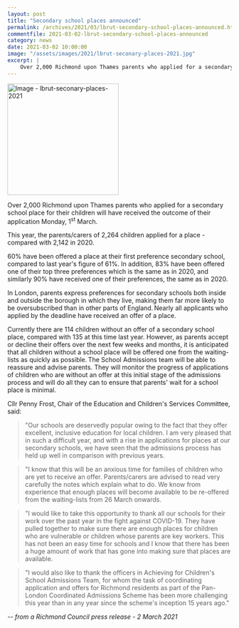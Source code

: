 ```yaml
---
layout: post
title: "Secondary school places announced"
permalink: /archives/2021/03/lbrut-secondary-school-places-announced.html
commentfile: 2021-03-02-lbrut-secondary-school-places-announced
category: news
date: 2021-03-02 10:00:00
image: "/assets/images/2021/lbrut-seconary-places-2021.jpg"
excerpt: |
    Over 2,000 Richmond upon Thames parents who applied for a secondary school place for their children will have received the outcome of their application Monday, 1<sup>st</sup> March.
---
```

<a href="/assets/images/2021/lbrut-seconary-places-2021.jpg" title="Click for a larger image"><img src="/assets/images/2021/lbrut-seconary-places-2021-thumb.jpg" width="250" alt="Image - lbrut-seconary-places-2021"  class="photo right"/></a>

Over 2,000 Richmond upon Thames parents who applied for a secondary school place for their children will have received the outcome of their application Monday, 1<sup>st</sup> March.

This year, the parents/carers of 2,264 children applied for a place - compared with 2,142 in 2020.

60% have been offered a place at their first preference secondary school, compared to last year's figure of 61%. In addition, 83% have been offered one of their top three preferences which is the same as in 2020, and similarly 90% have received one of their preferences, the same as in 2020.

In London, parents express preferences for secondary schools both inside and outside the borough in which they live, making them far more likely to be oversubscribed than in other parts of England. Nearly all applicants who applied by the deadline have received an offer of a place.

Currently there are 114 children without an offer of a secondary school place, compared with 135 at this time last year. However, as parents accept or decline their offers over the next few weeks and months, it is anticipated that all children without a school place will be offered one from the waiting-lists as quickly as possible. The School Admissions team will be able to reassure and advise parents. They will monitor the progress of applications of children who are without an offer at this initial stage of the admissions process and will do all they can to ensure that parents' wait for a school place is minimal.

Cllr Penny Frost, Chair of the Education and Children's Services Committee, said:

> "Our schools are deservedly popular owing to the fact that they offer excellent, inclusive education for local children. I am very pleased that in such a difficult year, and with a rise in applications for places at our secondary schools, we have seen that the admissions process has held up well in comparison with previous years.

> "I know that this will be an anxious time for families of children who are yet to receive an offer. Parents/carers are advised to read very carefully the notes which explain what to do. We know from experience that enough places will become available to be re-offered from the waiting-lists from 26 March onwards.

> "I would like to take this opportunity to thank all our schools for their work over the past year in the fight against COVID-19. They have pulled together to make sure there are enough places for children who are vulnerable or children whose parents are key workers. This has not been an easy time for schools and I know that there has been a huge amount of work that has gone into making sure that places are available.

> "I would also like to thank the officers in Achieving for Children's School Admissions Team, for whom the task of coordinating application and offers for Richmond residents as part of the Pan-London Coordinated Admissions Scheme has been more challenging this year than in any year since the scheme's inception 15 years ago."


<cite>-- from a Richmond Council press release - 2 March 2021</cite>
